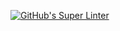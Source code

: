 [![GitHub's Super Linter](https://github.com/KestrelBryce/Unit4-01-HTML-GuessMyNumber/workflows/GitHub's%20Super%20Linter/badge.svg)](https://github.com/KestrelBryce/Unit4-01-HTML-GuessMyNumber/actions)